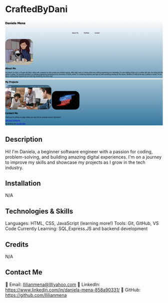 # CraftedByDani
![Cbd1](images/Cbd1.png)
![Cbd2](images/Cbd2.png)

## Description
Hi! I'm Daniela, a beginner software engineer with a passion for coding, problem-solving, and building amazing digital experiences. I'm on a journey to improve my skills and showcase my projects as I grow in the tech industry. 

## Installation

N/A

## Technologies & Skills
Languages: HTML, CSS, JavaScript (learning more!)
Tools: Git, GitHub, VS Code
Currently Learning: SQL,Express.JS  and backend development


## Credits

N/A


## Contact Me

📧 Email: llilianmena@Wyahoo.com
🔗 LinkedIn: https://www.linkedin.com/in/daniela-mena-858a90331/
📂 GitHub: https://github.com/llilianmena
